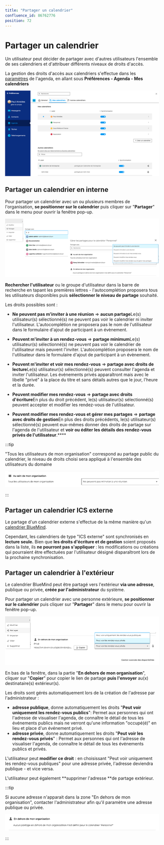 ```yaml
---
title: "Partager un calendrier"
confluence_id: 86762776
position: 72
---
```

# Partager un calendrier


Un utilisateur peut décider de partager avec d'autres utilisateurs l'ensemble de ses calendriers et d'attribuer différents niveaux de droits d'accès.


La gestion des droits d'accès aux calendriers s'effectue dans les [paramètres](/Guide_de_l_utilisateur/Paramétrer_le_compte_utilisateur/) de l'agenda, en allant sous **Préférences - Agenda - Mes calendriers**


![](../../attachments/86762776/86762785.png)


## Partager un calendrier en interne

Pour partager un calendrier avec un ou plusieurs membres de l'organisation, **se positionner sur le calendrier** puis cliquer sur "**Partager**" dans le menu pour ouvrir la fenêtre pop-up.


![](../../attachments/86762776/86762784.png)

**Rechercher l'utilisateur** ou le groupe d'utilisateur dans la barre de recherche en tapant les premières lettres - l'autocomplétion proposera tous les utilisateurs disponibles puis **sélectionner le niveau de partage** souhaité.

Les droits possibles sont :

- **Ne peuvent pas m'inviter à une réunion** => **aucun partage**Le(s) utilisateur(s) sélectionné(s) ne peuvent pas voir le calendrier ni inviter l'utilisateur. L'autocomplétion ne proposera pas le nom de l'utilisateur dans le formulaire d'ajout de participant à un évènement.
- **Peuvent m'inviter à un rendez-vous** => **partage minimum**Le(s) utilisateur(s) sélectionné(s) ne peuvent pas voir le calendrier de l'utilisateur mais peuvent l'inviter. L'autocomplétion proposera le nom de l'utilisateur dans le formulaire d'ajout de participant à un évènement.
- **Peuvent m'inviter et voir mes rendez-vous** => **partage avec droits de lecture**Le(s) utilisateur(s) sélectionné(s) peuvent consulter l'agenda et inviter l'utilisateur. Les événements privés apparaîtront mais avec le libellé "privé" à la place du titre et sans détails autres que le jour, l'heure et la durée.

- **Peuvent modifier mes rendez-vous** => **partage avec droits d'écriture**En plus du droit précédent, le(s) utilisateur(s) sélectionné(s) peuvent accepter et modifier les rendez-vous de l'utilisateur.

- **Peuvent modifier mes rendez-vous et gérer mes partages** => **partage avec droits de gestion**En plus des droits précédents, le(s) utilisateur(s) sélectionné(s) peuvent eux-mêmes donner des droits de partage sur l'agenda de l'utilisateur et **voir ou éditer les détails des rendez-vous privés de l'utilisateur**.****


:::tip

"Tous les utilisateurs de mon organisation" correspond au partage public du calendrier, le niveau de droits choisi sera appliqué à l'ensemble des utilisateurs du domaine

![](../../attachments/86762776/86762778.png)

:::

## Partager un calendrier ICS externe

Le partage d'un calendrier externe s'effectue de la même manière qu'un [calendrier BlueMind](#Partageruncalendrier-partageinterne).

Cependant, les calendriers de type "ICS externe" sont synchronisés en **lecture seule.** Bien que **les droits d'écriture et de gestion** soient proposés dans la liste, ils **ne pourront pas s'appliquer** : les modifications ou créations qui pourraient être effectuées par l'utilisateur désigné disparaîtront lors de la prochaine synchronisation.


## Partager un calendrier à l'extérieur

Le calendrier BlueMind peut être partagé vers l'extérieur **via une adresse**, publique ou privée, **créée par l'administrateur** du système.


Pour partager un calendrier avec une personne extérieure, **se positionner sur le calendrier** puis cliquer sur "**Partager**" dans le menu pour ouvrir la fenêtre pop-up.


![](../../attachments/86762776/86762783.png)

En bas de la fenêtre, dans la partie "**En dehors de mon organisation**", cliquer sur "**Copier**" pour copier le lien de partage **puis l'envoyer** au(x) destinataire(s) extérieur(s).


Les droits sont gérés automatiquement lors de la création de l'adresse par l'administrateur :

- **adresse publique**, donne automatiquement les droits "**Peut voir uniquement les rendez-vous publics**": Permet aux personnes qui ont l'adresse de visualiser l'agenda, de connaître le détail de tous les événements publics mais ne verront qu'une information "occupé(é)" en lieu et place d'un événement privé.
- **adresse privée**, donne automatiquement les droits "**Peut voir les rendez-vous privés**" : Permet aux personnes qui ont l'adresse de visualiser l'agenda, de connaître le détail de tous les événements publics et privés.


L'utilisateur peut **modifier ce droit** : en choisissant "Peut voir uniquement les rendez-vous publiques" pour une adresse privée, l'adresse deviendra publique - et vice versa.

L'utilisateur peut également **supprimer l'adresse **de partage extérieur.


:::tip

Si aucune adresse n'apparait dans la zone "En dehors de mon organisation", contacter l'administrateur afin qu'il paramètre une adresse publique ou privée.

![](../../attachments/86762776/86762779.png)

:::

